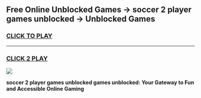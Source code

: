 
## Free Online Unblocked Games → soccer 2 player games unblocked → Unblocked Games
<h3>
<a href="https://premium.freeplayer.one?title=soccer_2_player_games_unblocked&ref=21F">CLICK TO PLAY</a></h3>
<hr>

<h3>
<a href="https://premium.freeplayer.one?title=soccer_2_player_games_unblocked&ref=21F">CLICK 2 PLAY</a>
  
</h3>

<a href="https://premium.freeplayer.one?title=soccer_2_player_games_unblocked&ref=21F/"><img src="https://clearcache.store/games.png"></a>


**soccer 2 player games unblocked games unblocked: Your Gateway to Fun and Accessible Online Gaming**

